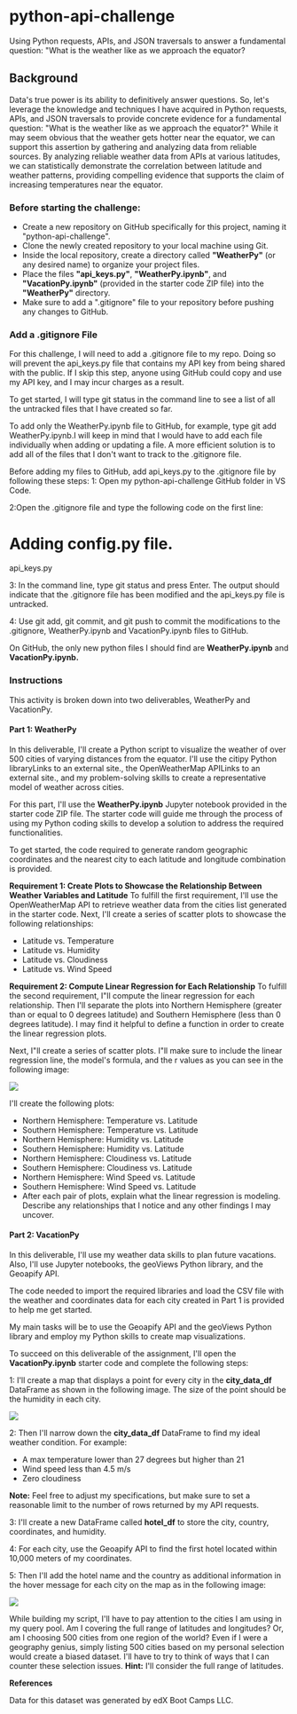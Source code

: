 # python-api-challenge
Using Python requests, APIs, and JSON traversals to answer a fundamental question: "What is the weather like as we approach the equator?
## Background
 Data's true power is its ability to definitively answer questions. So, let's leverage the knowledge and techniques I have acquired in Python requests, APIs, and JSON traversals to provide concrete evidence for a fundamental question: "What is the weather like as we approach the equator?"
 While it may seem obvious that the weather gets hotter near the equator, we can support this assertion by gathering and analyzing data from reliable sources.
 By analyzing reliable weather data from APIs at various latitudes, we can statistically demonstrate the correlation between latitude and weather patterns, providing compelling evidence that supports the claim of increasing temperatures near the equator.
 
 ### Before starting the challenge:
- Create a new repository on GitHub specifically for this project, naming it "python-api-challenge".
- Clone the newly created repository to your local machine using Git.
- Inside the local repository, create a directory called **"WeatherPy"** (or any desired name) to organize your project files.
- Place the files **"api_keys.py"**, **"WeatherPy.ipynb"**, and **"VacationPy.ipynb"** (provided in the starter code ZIP file) into the **"WeatherPy"** directory.
- Make sure to add a ".gitignore" file to your repository before pushing any changes to GitHub.

### Add a .gitignore File
For this challenge, I will need to add a .gitignore file to my repo. Doing so will prevent the api_keys.py file that contains my API key from being shared with the public. If I skip this step, anyone using GitHub could copy and use my API key, and I may incur charges as a result.

To get started, I will type git status in the command line to see a list of all the untracked files that I have created so far.

To add only the WeatherPy.ipynb file to GitHub, for example, type git add WeatherPy.ipynb.I will keep in mind that I would have to add each file individually when adding or updating a file. A more efficient solution is to add all of the files that I don't want to track to the .gitignore file.

Before adding my files to GitHub, add api_keys.py to the .gitignore file by following these steps:
  1: Open my python-api-challenge GitHub folder in VS Code.
  
  2:Open the .gitignore file and type the following code on the first line:

# Adding config.py file.
api_keys.py

  3: In the command line, type git status and press Enter. The output should indicate that the .gitignore file has been modified and the api_keys.py file is untracked.

  4: Use git add, git commit, and git push to commit the modifications to the .gitignore, WeatherPy.ipynb and VacationPy.ipynb files to GitHub.

On GitHub, the only new python files I should find are **WeatherPy.ipynb** and **VacationPy.ipynb.**

### Instructions
This activity is broken down into two deliverables, WeatherPy and VacationPy.

#### Part 1: WeatherPy
In this deliverable, I'll create a Python script to visualize the weather of over 500 cities of varying distances from the equator. I'll use the citipy Python libraryLinks to an external site., the OpenWeatherMap APILinks to an external site., and my problem-solving skills to create a representative model of weather across cities.

For this part, I'll use the **WeatherPy.ipynb** Jupyter notebook provided in the starter code ZIP file. The starter code will guide me through the process of using my Python coding skills to develop a solution to address the required functionalities.

To get started, the code required to generate random geographic coordinates and the nearest city to each latitude and longitude combination is provided.

**Requirement 1: Create Plots to Showcase the Relationship Between Weather Variables and Latitude**
To fulfill the first requirement, I'll use the OpenWeatherMap API to retrieve weather data from the cities list generated in the starter code. Next, I'll create a series of scatter plots to showcase the following relationships:
- Latitude vs. Temperature
- Latitude vs. Humidity
- Latitude vs. Cloudiness
- Latitude vs. Wind Speed

**Requirement 2: Compute Linear Regression for Each Relationship**
To fulfill the second requirement, I"ll compute the linear regression for each relationship. Then I'll separate the plots into Northern Hemisphere (greater than or equal to 0 degrees latitude) and Southern Hemisphere (less than 0 degrees latitude). I may find it helpful to define a function in order to create the linear regression plots.

Next, I"ll create a series of scatter plots. I"ll make sure to include the linear regression line, the model's formula, and the r values as you can see in the following image:

![](Images/line_regression_plot.PNG)

I'll create the following plots:
- Northern Hemisphere: Temperature vs. Latitude
- Southern Hemisphere: Temperature vs. Latitude
- Northern Hemisphere: Humidity vs. Latitude
- Southern Hemisphere: Humidity vs. Latitude
- Northern Hemisphere: Cloudiness vs. Latitude
- Southern Hemisphere: Cloudiness vs. Latitude
- Northern Hemisphere: Wind Speed vs. Latitude
- Southern Hemisphere: Wind Speed vs. Latitude
- After each pair of plots, explain what the linear regression is modeling. Describe any relationships that I notice and any other findings I may uncover.

#### Part 2: VacationPy
In this deliverable, I'll use my weather data skills to plan future vacations. Also, I'll use Jupyter notebooks, the geoViews Python library, and the Geoapify API.

The code needed to import the required libraries and load the CSV file with the weather and coordinates data for each city created in Part 1 is provided to help me get started.

My main tasks will be to use the Geoapify API and the geoViews Python library and employ my Python skills to create map visualizations.

To succeed on this deliverable of the assignment, I'll open the **VacationPy.ipynb** starter code and complete the following steps:

  1: I'll create a map that displays a point for every city in the **city_data_df** DataFrame as shown in the following image. The size of the point should be the humidity in each city.
  
![](Images/humidity_map.PNG)
  
  2: Then I'll narrow down the **city_data_df** DataFrame to find my ideal weather condition. For example:
   - A max temperature lower than 27 degrees but higher than 21
   - Wind speed less than 4.5 m/s
   - Zero cloudiness  

**Note:** Feel free to adjust my specifications, but make sure to set a reasonable limit to the number of rows returned by my API requests.

 3: I'll create a new DataFrame called **hotel_df** to store the city, country, coordinates, and humidity.

 4: For each city, use the Geoapify API to find the first hotel located within 10,000 meters of my coordinates.

 5: Then I'll add the hotel name and the country as additional information in the hover message for each city on the map as in the following image:
 
![](Images/hotel_map.png)

While building my script, I'll have to pay attention to the cities I am using in my query pool. Am I covering the full range of latitudes and longitudes? Or, am I choosing 500 cities from one region of the world? Even if I were a geography genius, simply listing 500 cities based on my personal selection would create a biased dataset. I'll have to try to think of ways that I can counter these selection issues.
**Hint:** I'll consider the full range of latitudes.

**References**

Data for this dataset was generated by edX Boot Camps LLC.


